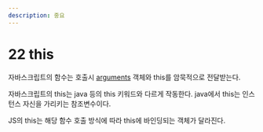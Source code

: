 ```yaml
---
description: 중요
---
```


# 22 this

자바스크립트의 함수는 호출시 [arguments](18.md#18.2.1-arguments) 객체와 this를 암묵적으로 전달받는다.&#x20;

자바스크립트의 this는 java 등의 this 키워드와 다르게 작동한다. java에서 this는 인스턴스 자신을 가리키는 참조변수이다.&#x20;

JS의 this는 해당 함수 호출 방식에 따라 this에 바인딩되는 객체가 달라진다.

